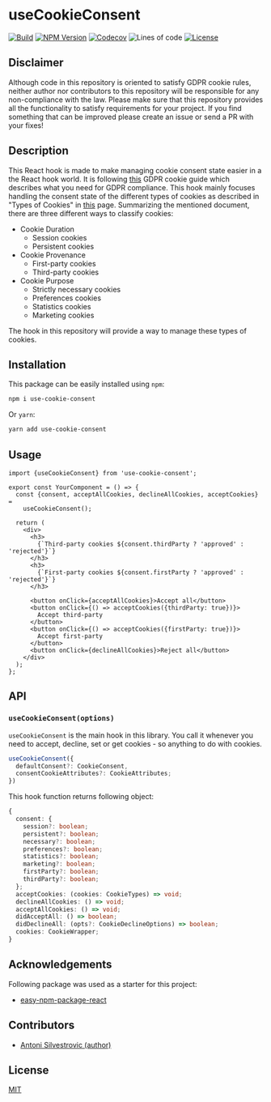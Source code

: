 # useCookieConsent

[![Build](https://img.shields.io/github/checks-status/bring-shrubbery/use-cookie-consent/main)](https://github.com/bring-shrubbery/use-cookie-consent/actions)
[![NPM Version](https://img.shields.io/npm/v/use-cookie-consent)](https://www.npmjs.com/package/use-cookie-consent)
[![Codecov](https://github.com/bring-shrubbery/use-cookie-consent/actions/workflows/codecov.yml/badge.svg)](https://github.com/bring-shrubbery/use-cookie-consent/actions/workflows/codecov.yml)
![Lines of code](https://img.shields.io/tokei/lines/github/bring-shrubbery/use-cookie-consent)
[![License](https://img.shields.io/npm/l/use-cookie-consent)](https://github.com/bring-shrubbery/use-cookie-consent/blob/main/LICENSE)

## Disclaimer

Although code in this repository is oriented to satisfy GDPR cookie rules, neither author nor contributors to this repository will be responsible for any non-compliance with the law. Please make sure that this repository provides all the functionality to satisfy requirements for your project. If you find something that can be improved please create an issue or send a PR with your fixes!

## Description

This React hook is made to make managing cookie consent state easier in a the React hook world. It is following [this](https://gdpr.eu/cookies) GDPR cookie guide which describes what you need for GDPR compliance. This hook mainly focuses handling the consent state of the different types of cookies as described in "Types of Cookies" in [this](https://gdpr.eu/cookies) page. Summarizing the mentioned document, there are three different ways to classify cookies:

- Cookie Duration
  - Session cookies
  - Persistent cookies
- Cookie Provenance
  - First-party cookies
  - Third-party cookies
- Cookie Purpose
  - Strictly necessary cookies
  - Preferences cookies
  - Statistics cookies
  - Marketing cookies

The hook in this repository will provide a way to manage these types of cookies.

## Installation

This package can be easily installed using `npm`:

```bash
npm i use-cookie-consent
```

Or `yarn`:

```bash
yarn add use-cookie-consent
```

## Usage

```tsx
import {useCookieConsent} from 'use-cookie-consent';

export const YourComponent = () => {
  const {consent, acceptAllCookies, declineAllCookies, acceptCookies} =
    useCookieConsent();

  return (
    <div>
      <h3>
        {`Third-party cookies ${consent.thirdParty ? 'approved' : 'rejected'}`}
      </h3>
      <h3>
        {`First-party cookies ${consent.firstParty ? 'approved' : 'rejected'}`}
      </h3>

      <button onClick={acceptAllCookies}>Accept all</button>
      <button onClick={() => acceptCookies({thirdParty: true})}>
        Accept third-party
      </button>
      <button onClick={() => acceptCookies({firstParty: true})}>
        Accept first-party
      </button>
      <button onClick={declineAllCookies}>Reject all</button>
    </div>
  );
};
```

## API

### `useCookieConsent(options)`

`useCookieConsent` is the main hook in this library. You call it whenever you need to accept, decline, set or get cookies - so anything to do with cookies.

```ts
useCookieConsent({
  defaultConsent?: CookieConsent,
  consentCookieAttributes?: CookieAttributes;
})
```

This hook function returns following object:

```ts
{
  consent: {
    session?: boolean;
    persistent?: boolean;
    necessary?: boolean;
    preferences?: boolean;
    statistics?: boolean;
    marketing?: boolean;
    firstParty?: boolean;
    thirdParty?: boolean;
  };
  acceptCookies: (cookies: CookieTypes) => void;
  declineAllCookies: () => void;
  acceptAllCookies: () => void;
  didAcceptAll: () => boolean;
  didDeclineAll: (opts?: CookieDeclineOptions) => boolean;
  cookies: CookieWrapper;
}
```

## Acknowledgements

Following package was used as a starter for this project:

- [easy-npm-package-react](https://github.com/bring-shrubbery/easy-npm-package-react)

## Contributors

- [Antoni Silvestrovic (author)](https://github.com/bring-shrubbery)

## License

[MIT](https://github.com/bring-shrubbery/use-cookie-consent/blob/master/LICENSE)
